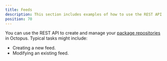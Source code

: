 ```yaml
---
title: Feeds
description: This section includes examples of how to use the REST API to create and manage feeds in Octopus.
position: 70
---
```


You can use the REST API to create and manage your [package repositories](/docs/packaging-applications/package-repositories/index.md) in Octopus. Typical tasks might include:

- Creating a new feed.
- Modifying an existing feed.